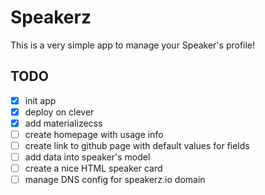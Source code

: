 # Speakerz

This is a very simple app to manage your Speaker's profile!

## TODO

- [x] init app
- [x] deploy on clever
- [x] add materializecss
- [ ] create homepage with usage info
- [ ] create link to github page with default values for fields
- [ ] add data into speaker's model
- [ ] create a nice HTML speaker card
- [ ] manage DNS config for speakerz.io domain

